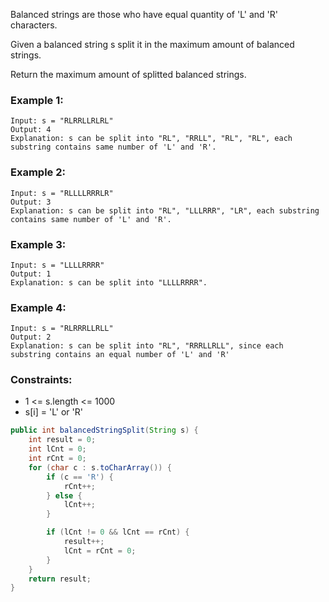 Balanced strings are those who have equal quantity of 'L' and 'R' characters.

Given a balanced string s split it in the maximum amount of balanced strings.

Return the maximum amount of splitted balanced strings.

 

### Example 1:
```
Input: s = "RLRRLLRLRL"
Output: 4
Explanation: s can be split into "RL", "RRLL", "RL", "RL", each substring contains same number of 'L' and 'R'.
```
### Example 2:
```
Input: s = "RLLLLRRRLR"
Output: 3
Explanation: s can be split into "RL", "LLLRRR", "LR", each substring contains same number of 'L' and 'R'.
```

### Example 3:
```
Input: s = "LLLLRRRR"
Output: 1
Explanation: s can be split into "LLLLRRRR".
```

### Example 4:
```
Input: s = "RLRRRLLRLL"
Output: 2
Explanation: s can be split into "RL", "RRRLLRLL", since each substring contains an equal number of 'L' and 'R'
``` 

### Constraints:

- 1 <= s.length <= 1000
- s[i] = 'L' or 'R'
```java
public int balancedStringSplit(String s) {
    int result = 0;
    int lCnt = 0;
    int rCnt = 0;
    for (char c : s.toCharArray()) {
        if (c == 'R') {
            rCnt++;
        } else {
            lCnt++;
        }

        if (lCnt != 0 && lCnt == rCnt) {
            result++;
            lCnt = rCnt = 0;
        }
    }
    return result;
}
```